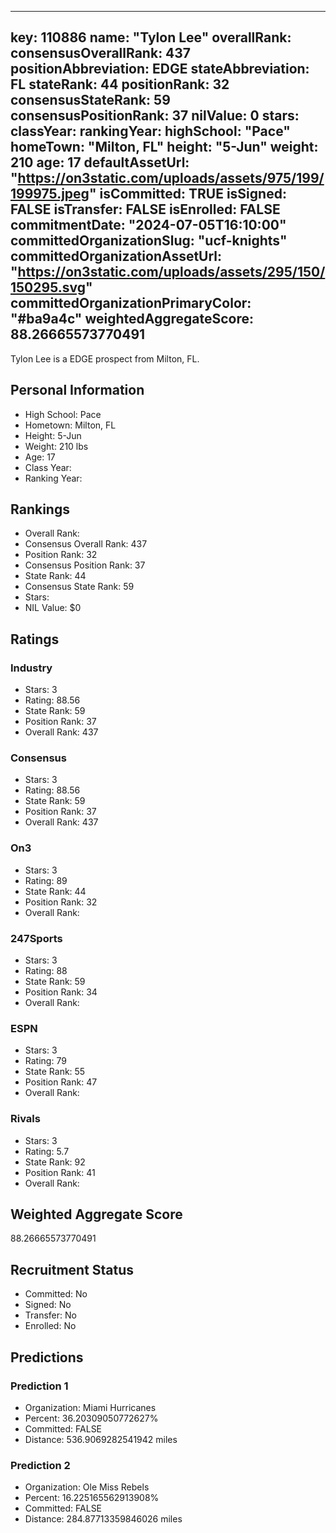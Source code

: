 ---
  key: 110886
  name: "Tylon Lee"
  overallRank: 
  consensusOverallRank: 437
  positionAbbreviation: EDGE
  stateAbbreviation: FL
  stateRank: 44
  positionRank: 32
  consensusStateRank: 59
  consensusPositionRank: 37
  nilValue: 0
  stars: 
  classYear: 
  rankingYear: 
  highSchool: "Pace"
  homeTown: "Milton, FL"
  height: "5-Jun"
  weight: 210
  age: 17
  defaultAssetUrl: "https://on3static.com/uploads/assets/975/199/199975.jpeg"
  isCommitted: TRUE
  isSigned: FALSE
  isTransfer: FALSE
  isEnrolled: FALSE
  commitmentDate: "2024-07-05T16:10:00"
  committedOrganizationSlug: "ucf-knights"
  committedOrganizationAssetUrl: "https://on3static.com/uploads/assets/295/150/150295.svg"
  committedOrganizationPrimaryColor: "#ba9a4c"
  weightedAggregateScore: 88.26665573770491
  ---
  
  Tylon Lee is a EDGE prospect from Milton, FL.
  
  ## Personal Information
  - High School: Pace
  - Hometown: Milton, FL
  - Height: 5-Jun
  - Weight: 210 lbs
  - Age: 17
  - Class Year: 
  - Ranking Year: 
  
  ## Rankings
  - Overall Rank: 
  - Consensus Overall Rank: 437
  - Position Rank: 32
  - Consensus Position Rank: 37
  - State Rank: 44
  - Consensus State Rank: 59
  - Stars: 
  - NIL Value: $0
  
  ## Ratings
  
  ### Industry
  - Stars: 3
  - Rating: 88.56
  - State Rank: 59
  - Position Rank: 37
  - Overall Rank: 437
  
  ### Consensus
  - Stars: 3
  - Rating: 88.56
  - State Rank: 59
  - Position Rank: 37
  - Overall Rank: 437
  
  ### On3
  - Stars: 3
  - Rating: 89
  - State Rank: 44
  - Position Rank: 32
  - Overall Rank: 
  
  ### 247Sports
  - Stars: 3
  - Rating: 88
  - State Rank: 59
  - Position Rank: 34
  - Overall Rank: 
  
  ### ESPN
  - Stars: 3
  - Rating: 79
  - State Rank: 55
  - Position Rank: 47
  - Overall Rank: 
  
  ### Rivals
  - Stars: 3
  - Rating: 5.7
  - State Rank: 92
  - Position Rank: 41
  - Overall Rank: 
  
  ## Weighted Aggregate Score
  88.26665573770491
  
  ## Recruitment Status
  - Committed: No
  - Signed: No
  - Transfer: No
  - Enrolled: No
  
  
  
  ## Predictions
  
  ### Prediction 1
  - Organization: Miami Hurricanes
  - Percent: 36.20309050772627%
  - Committed: FALSE
  - Distance: 536.9069282541942 miles
  
  ### Prediction 2
  - Organization: Ole Miss Rebels
  - Percent: 16.225165562913908%
  - Committed: FALSE
  - Distance: 284.87713359846026 miles
  